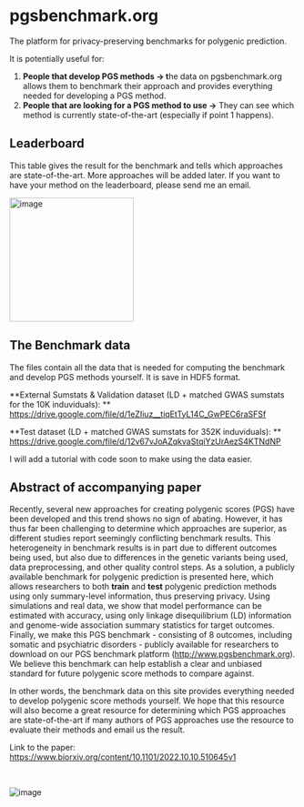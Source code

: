 # pgsbenchmark.org

The platform for privacy-preserving benchmarks for polygenic prediction.

It is potentially useful for:
1.	**People that develop PGS methods -> t**he data on pgsbenchmark.org allows them to benchmark their approach and provides everything needed for developing a PGS method.
2.	**People that are looking for a PGS method to use ->** They can see which method is currently state-of-the-art (especially if point 1 happens).

<!-- [![Binder](https://mybinder.org/badge_logo.svg)](https://mybinder.org/v2/gh/mennowitteveen/pgsbenchmark/dev) -->
<!-- [![Binder](https://mybinder.org/badge_logo.svg)](https://mybinder.org/v2/gh/mennowitteveen/pgsbenchmark/dev?labpath=minimal.ipynb) -->

## Leaderboard

This table gives the result for the benchmark and tells which approaches are state-of-the-art. More approaches will be added later.
If you want to have your method on the leaderboard, please send me an email.

<img width="218" alt="image" src="https://user-images.githubusercontent.com/6292714/198376342-38f04f6f-c2cd-481a-8072-37b11e9c0625.png">


## The Benchmark data

The files contain all the data that is needed for computing the benchmark and develop PGS methods yourself.
It is save in HDF5 format.

**External Sumstats & Validation dataset (LD + matched GWAS sumstats for the 10K induviduals): **<br>
https://drive.google.com/file/d/1eZIiuz__tiqEtTyL14C_GwPEC6raSFSf

**Test dataset (LD + matched GWAS sumstats for 352K induviduals): **<br>
https://drive.google.com/file/d/12v67vJoAZqkvaStqiYzUrAezS4KTNdNP

I will add a tutorial with code soon to make using the data easier.


## Abstract of accompanying paper

Recently, several new approaches for creating polygenic scores (PGS) have been developed and this trend shows no sign of abating. However, it has thus far been challenging to determine which approaches are superior, as different studies report seemingly conflicting benchmark results. This heterogeneity in benchmark results is in part due to different outcomes being used, but also due to differences in the genetic variants being used, data preprocessing, and other quality control steps. As a solution, a publicly available benchmark for polygenic prediction is presented here, which allows researchers to both **train** and **test** polygenic prediction methods using only summary-level information, thus preserving privacy. Using simulations and real data, we show that model performance can be estimated with accuracy, using only linkage disequilibrium (LD) information and genome-wide association summary statistics for target outcomes. Finally, we make this PGS benchmark - consisting of 8 outcomes, including somatic and psychiatric disorders - publicly available for researchers to download on our PGS benchmark platform (http://www.pgsbenchmark.org). We believe this benchmark can help establish a clear and unbiased standard for future polygenic score methods to compare against.

In other words, the benchmark data on this site provides everything needed to develop polygenic score methods yourself. We hope that this resource will also become a great resource for determining which PGS approaches are state-of-the-art if many authors of PGS approaches use the resource to evaluate their methods and email us the result.

Link to the paper:
https://www.biorxiv.org/content/10.1101/2022.10.10.510645v1

<br>

![image](https://user-images.githubusercontent.com/6292714/195577590-a8b9e900-bcd8-41ae-a7d6-edc42322cb35.png)





